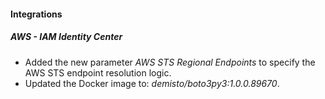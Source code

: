 
#### Integrations

##### AWS - IAM Identity Center

- Added the new parameter *AWS STS Regional Endpoints* to specify the AWS STS endpoint resolution logic.
- Updated the Docker image to: *demisto/boto3py3:1.0.0.89670*.
